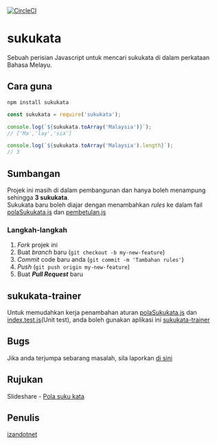 
[![CircleCI](https://img.shields.io/circleci/project/github/RedSparr0w/node-csgo-parser.svg)](https://circleci.com/gh/izandotnet/sukukata)

# <b>sukukata</b>
Sebuah perisian Javascript untuk mencari sukukata di dalam perkataan Bahasa Melayu.

## Cara guna
```
npm install sukukata
```
```javascript
const sukukata = require('sukukata');

console.log(`${sukukata.toArray('Malaysia')}`);
// ['Ma','lay','sia']

console.log(`${sukukata.toArray('Malaysia').length}`);
// 3
```
## Sumbangan
Projek ini masih di dalam pembangunan dan hanya boleh menampung sehingga <b>3 sukukata</b>.
<br />
Sukukata baru boleh diajar dengan menambahkan *rules* ke dalam fail [polaSukukata.js](https://github.com/izandotnet/sukukata/blob/master/polaSukukata.js) dan [pembetulan.js](https://github.com/izandotnet/sukukata/blob/master/pembetulan.js)

### Langkah-langkah
1. *Fork* projek ini
2. Buat *branch* baru (`git checkout -b my-new-feature`)
3. *Commit* code baru anda (`git commit -m 'Tambahan rules'`)
4. *Push* (`git push origin my-new-feature`)
5. Buat ***Pull Request*** baru

## sukukata-trainer
Untuk memudahkan kerja penambahan aturan [polaSukukata.js](https://github.com/izandotnet/sukukata/blob/master/polaSukukata.js) dan [index.test.js](https://github.com/izandotnet/sukukata/blob/master/__tests__/index.test.js)(Unit test), anda boleh gunakan aplikasi ini [sukukata-trainer](https://github.com/izandotnet/sukukata-trainer)

## Bugs
Jika anda terjumpa sebarang masalah, sila laporkan [di sini](https://github.com/izandotnet/sukukata/issues/new)

## Rujukan
Slideshare - [Pola suku kata](https://www.slideshare.net/bingguts/senarai-gabungan-bunyi-kata-pola-suku-kata)

## Penulis
[izandotnet](https://github.com/izandotnet)
